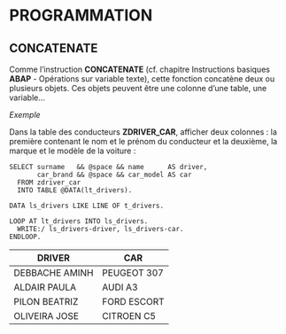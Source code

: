 # **PROGRAMMATION**

## **CONCATENATE**

Comme l’instruction **CONCATENATE** (cf. chapitre Instructions basiques **ABAP** - Opérations sur variable texte), cette fonction concatène deux ou plusieurs objets. Ces objets peuvent être une colonne d’une table, une variable…

_Exemple_

Dans la table des conducteurs **ZDRIVER_CAR**, afficher deux colonnes : la première contenant le nom et le prénom du conducteur et la deuxième, la marque et le modèle de la voiture :

```ABAP
SELECT surname   && @space && name      AS driver,
       car_brand && @space && car_model AS car
  FROM zdriver_car
  INTO TABLE @DATA(lt_drivers).

DATA ls_drivers LIKE LINE OF t_drivers.

LOOP AT lt_drivers INTO ls_drivers.
  WRITE:/ ls_drivers-driver, ls_drivers-car.
ENDLOOP.
```

| **DRIVER**     | **CAR**     |
| -------------- | ----------- |
| DEBBACHE AMINH | PEUGEOT 307 |
| ALDAIR PAULA   | AUDI A3     |
| PILON BEATRIZ  | FORD ESCORT |
| OLIVEIRA JOSE  | CITROEN C5  |
